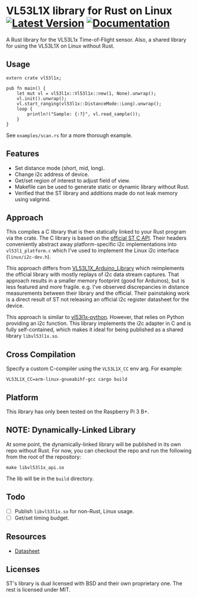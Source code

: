 # VL53L1X library for Rust on Linux [![Latest Version]][crates.io] [![Documentation]][docs.rs]

[Latest Version]: https://img.shields.io/crates/v/vl53l1x.svg
[crates.io]: https://crates.io/crates/vl53l1x
[Documentation]: https://docs.rs/vl53l1x/badge.svg
[docs.rs]: https://docs.rs/vl53l1x

A Rust library for the VL53L1x Time-of-Flight sensor. Also, a shared library
for using the VL53L1X on Linux without Rust.

## Usage

```
extern crate vl53l1x;

pub fn main() {
    let mut vl = vl53l1x::Vl53l1x::new(1, None).unwrap();
    vl.init().unwrap();
    vl.start_ranging(vl53l1x::DistanceMode::Long).unwrap();
    loop {
        println!("Sample: {:?}", vl.read_sample());
    }
}
```

See `examples/scan.rs` for a more thorough example.

## Features

* Set distance mode (short, mid, long).
* Change i2c address of device.
* Get/set region of interest to adjust field of view.
* Makefile can be used to generate static or dynamic library without Rust.
* Verified that the ST library and additions made do not leak memory using valgrind.

## Approach

This compiles a C library that is then statically linked to your Rust program
via the crate. The C library is based on the [official ST C API](
https://www.st.com/content/st_com/en/products/embedded-software/proximity-sensors-software/stsw-img007.html).
Their headers conveniently abstract away platform-specific i2c implementations
into `vl53l1_platform.c` which I've used to implement the Linux i2c interface
(`linux/i2c-dev.h`).

This approach differs from [VL53L1X_Arduino_Library](https://github.com/sparkfun/SparkFun_VL53L1X_Arduino_Library)
which reimplements the official library with mostly replays of i2c data stream
captures. That approach results in a smaller memory footprint (good for
Arduinos), but is less featured and more fragile. e.g. I've observed discrepancies
in distance measurements between their library and the official. Their painstaking
work is a direct result of ST not releasing an official i2c register datasheet
for the device.

This approach is similar to [vl53l1x-python](https://github.com/pimoroni/vl53l1x-python).
However, that relies on Python providing an i2c function. This library
implements the i2c adapter in C and is fully self-contained, which makes it
ideal for being published as a shared library `libvl53l1x.so`.

## Cross Compilation

Specify a custom C-compiler using the `VL53L1X_CC` env arg. For example:

```VL53L1X_CC=arm-linux-gnueabihf-gcc cargo build```

## Platform

This library has only been tested on the Raspberry Pi 3 B+.

## NOTE: Dynamically-Linked Library

At some point, the dynamically-linked library will be published in its own repo
without Rust. For now, you can checkout the repo and run the following from the
root of the repository:

```
make libvl53l1x_api.so
```

The lib will be in the `build` directory.

## Todo

- [ ] Publish `libvl53l1x.so` for non-Rust, Linux usage.
- [ ] Get/set timing budget.

## Resources

* [Datasheet](https://www.st.com/resource/en/datasheet/vl53l1x.pdf)

## Licenses

ST's library is dual licensed with BSD and their own proprietary one. The
rest is licensed under MIT.
